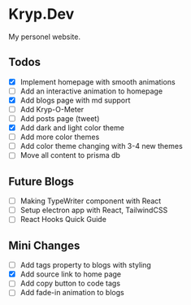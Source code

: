 # Kryp.Dev

My personel website.

## Todos

- [x] Implement homepage with smooth animations
- [ ] Add an interactive animation to homepage
- [x] Add blogs page with md support
- [ ] Add Kryp-O-Meter
- [ ] Add posts page (tweet)
- [x] Add dark and light color theme
- [ ] Add more color themes
- [ ] Add color theme changing with 3-4 new themes
- [ ] Move all content to prisma db

## Future Blogs

- [ ] Making TypeWriter component with React 
- [ ] Setup electron app with React, TailwindCSS
- [ ] React Hooks Quick Guide

## Mini Changes

- [ ] Add tags property to blogs with styling
- [x] Add source link to home page
- [ ] Add copy button to code tags
- [ ] Add fade-in animation to blogs
